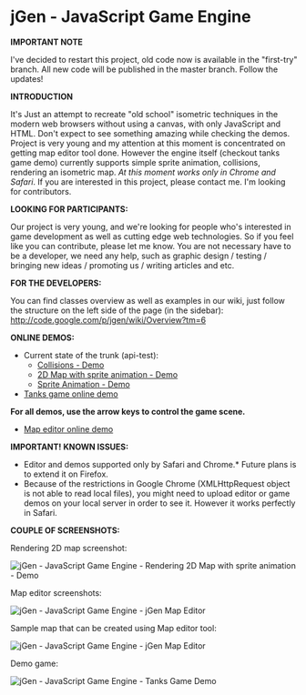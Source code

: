 jGen - JavaScript Game Engine
====

**IMPORTANT NOTE**

I've decided to restart this project, old code now is available in the "first-try" branch. All new code will be published in the master branch.
Follow the updates!

**INTRODUCTION**

It's Just an attempt to recreate "old school" isometric techniques in the modern web browsers without using a canvas, with only JavaScript and HTML.
Don't expect to see something amazing while checking the demos. Project is very young and my attention at this moment is concentrated on getting map editor tool done. However the engine itself (checkout tanks game demo) currently supports simple sprite animation, collisions, rendering an isometric map. *At this moment works only in Chrome and Safari*. If you are interested in this project, please contact me. I'm looking for contributors.

**LOOKING FOR PARTICIPANTS:**

Our project is very young, and we're looking for people who's interested in game development as well as cutting edge web technologies. So if you feel like you can contribute, please let me know. You are not necessary have to be a developer, we need any help, such as graphic design / testing / bringing new ideas / promoting us / writing articles and etc.

**FOR THE DEVELOPERS:**

You can find classes overview as well as examples in our wiki, just follow the structure on the left side of the page (in the sidebar): http://code.google.com/p/jgen/wiki/Overview?tm=6

**ONLINE DEMOS:**

* Current state of the trunk (api-test):
  * [Collisions - Demo](http://angrycoding.github.com/jgen/api-test/)
  * [2D Map with sprite animation - Demo](http://angrycoding.github.com/jgen/api-test/map.html)
  * [Sprite Animation - Demo](http://angrycoding.github.com/jgen/api-test/sprite-animation.html)
* [Tanks game online demo](http://angrycoding.github.io/jgen/tanks/)

**For all demos, use the arrow keys to control the game scene.**

* [Map editor online demo](http://angrycoding.github.io/jgen/map-editor/)

**IMPORTANT! KNOWN ISSUES:**

* Editor and demos supported only by Safari and Chrome.* Future plans is to extend it on Firefox.
* Because of the restrictions in Google Chrome (XMLHttpRequest object is not able to read local files), you might need to upload editor or game demos on your local server in order to see it. However it works perfectly in Safari.

**COUPLE OF SCREENSHOTS:**

Rendering 2D map screenshot:

![jGen - JavaScript Game Engine - Rendering 2D Map with sprite animation - Demo](http://angrycoding.github.com/jgen/screenshots/2dmap.png)

Map editor screenshots:

![jGen - JavaScript Game Engine - jGen Map Editor](http://angrycoding.github.com/jgen/screenshots/editor.png)

Sample map that can be created using Map editor tool:

![jGen - JavaScript Game Engine - jGen Map Editor](http://angrycoding.github.com/jgen/screenshots/map_editor_grid.png)

Demo game:

![jGen - JavaScript Game Engine - Tanks Game Demo](http://angrycoding.github.com/jgen/screenshots/screenshot.png)
